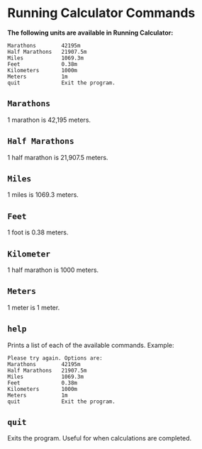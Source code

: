 # Running Calculator Commands

**The following units are available in Running Calculator:**

```text
Marathons        42195m
Half Marathons   21907.5m
Miles            1069.3m
Feet             0.38m
Kilometers       1000m
Meters           1m
quit             Exit the program.
```

## `Marathons`

1 marathon is 42,195 meters.

## `Half Marathons`

1 half marathon is 21,907.5 meters.

## `Miles`

1 miles is 1069.3 meters.

## `Feet`

1 foot is 0.38 meters.

## `Kilometer`

1 half marathon is 1000 meters.

## `Meters`

1 meter is 1 meter.

## `help`

Prints a list of each of the available commands. Example:

```text
Please try again. Options are:
Marathons        42195m
Half Marathons   21907.5m
Miles            1069.3m
Feet             0.38m
Kilometers       1000m
Meters           1m
quit             Exit the program.
```

## `quit`

Exits the program. Useful for when calculations are completed.
